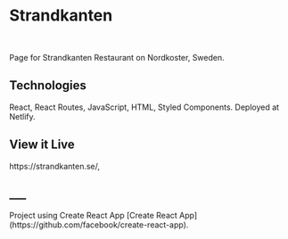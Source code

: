 <h1>Strandkanten</h1><br>
<p>Page for Strandkanten Restaurant on Nordkoster, Sweden. <br/>
<h2>Technologies</h2>
<p>React, React Routes, JavaScript, HTML, Styled Components. Deployed at Netlify.</p>
<h2>View it Live</h2>
https://strandkanten.se/,


<h2>___</h2>
Project using Create React App
 [Create React App](https://github.com/facebook/create-react-app).
